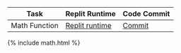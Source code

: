 

| Task          | Replit Runtime                                                 | Code Commit | 
|---------------|----------------------------------------------------------------| --- |
| Math Function | [Replit runtime](https://replit.com/@shrutiapcsp/math#main.py) | [Commit](https://github.com/shrutiapcsp/Shruti-Individual-/commit/9d6f88f4fa8a4751354399ef2accd750625211e1) |

{% include math.html %}

